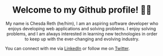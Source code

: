 <h1 align="center">
Welcome to my Github profile! 👨‍💻
</h1>
<p align="center">
My name is Chesda Reth (he/him), I am an aspiring software developer who enjoys developing web applications and solving problems. I enjoy solving problems, and I am always interested in learning new technologies in order to keep up with the ever-changing and evolving industry.

You can connect with me via [LinkedIn](https://nz.linkedin.com/in/chesda-reth-8427741b3) or follow me on [Twitter](https://twitter.com/ChesdaReth).

</p>
<!--
**rethc/rethc** is a ✨ _special_ ✨ repository because its `README.md` (this file) appears on your GitHub profile.

Here are some ideas to get you started:

- 🔭 I’m currently working on ...
- 🌱 I’m currently learning ...
- 👯 I’m looking to collaborate on ...
- 🤔 I’m looking for help with ...
- 💬 Ask me about ...
- 📫 How to reach me: ...
- 😄 Pronouns: ...
- ⚡ Fun fact: ...
-->
